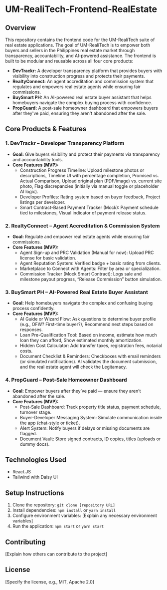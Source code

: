 # UM-RealiTech-Frontend-RealEstate

## Overview

This repository contains the frontend code for the UM-RealiTech suite of real estate applications. The goal of UM-RealiTech is to empower both buyers and sellers in the Philippines real estate market through transparency, accountability, and AI-powered assistance. The frontend is built to be modular and reusable across all four core products:

*   **DevTrackr:** A developer transparency platform that provides buyers with visibility into construction progress and protects their payments.
*   **RealtyConnect:** An agent accreditation and commission system that regulates and empowers real estate agents while ensuring fair commissions.
*   **BuySmart PH:** An AI-powered real estate buyer assistant that helps homebuyers navigate the complex buying process with confidence.
*   **PropGuard:** A post-sale homeowner dashboard that empowers buyers after they've paid, ensuring they aren't abandoned after the sale.

## Core Products & Features

### 1. DevTrackr – Developer Transparency Platform

*   **Goal:** Give buyers visibility and protect their payments via transparency and accountability tools.
*   **Core Features (MVP):**
    *   Construction Progress Timeline: Upload milestone photos or descriptions, Timeline UI with percentage completion, Promised vs. Actual Comparison, Upload original plan (PDF/image) vs. current site photo, Flag discrepancies (initially via manual toggle or placeholder AI logic).
    *   Developer Profiles: Rating system based on buyer feedback, Project listings per developer.
    *   Smart Contract-Based Payment Tracker (Mock): Payment schedule tied to milestones, Visual indicator of payment release status.

### 2. RealtyConnect – Agent Accreditation & Commission System

*   **Goal:** Regulate and empower real estate agents while ensuring fair commissions.
*   **Core Features (MVP):**
    *   Agent Sign-up and PRC Validation (Manual for now): Upload PRC license for basic validation.
    *   Agent Reputation System: Verified badge + basic rating from clients.
    *   Marketplace to Connect with Agents: Filter by area or specialization.
    *   Commission Tracker (Mock Smart Contract): Logs sale and milestone payout progress, “Release Commission” button simulation.

### 3. BuySmart PH – AI-Powered Real Estate Buyer Assistant

*   **Goal:** Help homebuyers navigate the complex and confusing buying process confidently.
*   **Core Features (MVP):**
    *   AI Guide or Wizard Flow: Ask questions to determine buyer profile (e.g., OFW? First-time buyer?), Recommend next steps based on responses.
    *   Loan Pre-Qualification Tool: Based on income, estimate how much loan they can afford, Show estimated monthly amortization.
    *   Hidden Cost Calculator: Add transfer taxes, registration fees, notarial costs.
    *   Document Checklist & Reminders: Checkboxes with email reminders (or simulated notifications). AI validates the document submission, and the real estate agent will check the Legitamacy.

### 4. PropGuard – Post-Sale Homeowner Dashboard

*   **Goal:** Empower buyers after they’ve paid — ensure they aren’t abandoned after the sale.
*   **Core Features (MVP):**
    *   Post-Sale Dashboard: Track property title status, payment schedule, turnover stage.
    *   Buyer–Developer Messaging System: Simulate communication inside the app (chat-style or ticket).
    *   Alert System: Notify buyers if delays or missing documents are flagged.
    *   Document Vault: Store signed contracts, ID copies, titles (uploads or dummy docs).

## Technologies Used

*   React.JS
*   Tailwind with Daisy UI

## Setup Instructions

1.  Clone the repository: `git clone [repository URL]`
2.  Install dependencies: `npm install` or `yarn install`
3.  Configure environment variables: [Explain any necessary environment variables]
4.  Run the application: `npm start` or `yarn start`

## Contributing

[Explain how others can contribute to the project]

## License

[Specify the license, e.g., MIT, Apache 2.0]
